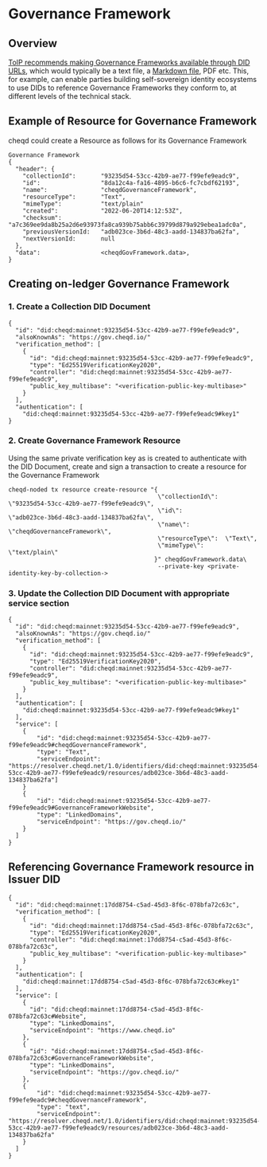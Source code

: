 # Governance Framework

## Overview

[ToIP recommends making Governance Frameworks available through DID URLs](https://wiki.trustoverip.org/pages/viewpage.action?pageId=71241), which would typically be a text file, a [Markdown file](https://en.wikipedia.org/wiki/Markdown), PDF etc. This, for example, can enable parties building self-sovereign identity ecosystems to use DIDs to reference Governance Frameworks they conform to, at different levels of the technical stack.

## Example of Resource for Governance Framework

cheqd could create a Resource as follows for its Governance Framework

```
Governance Framework
{
  "header": {
    "collectionId":       "93235d54-53cc-42b9-ae77-f99efe9eadc9",
    "id":                 "8da12c4a-fa16-4895-b6c6-fc7cbdf62193",
    "name":               "cheqdGovernanceFramework",
    "resourceType":       "Text",
    "mimeType":           "text/plain"
    "created":            "2022-06-20T14:12:53Z",
    "checksum":           "a7c369ee9da8b25a2d6e93973fa8ca939b75abb6c39799d879a929ebea1adc0a",
    "previousVersionId:   "adb023ce-3b6d-48c3-aadd-134837ba62fa",
    "nextVersionId:       null
  },
  "data":                 <cheqdGovFramework.data>,
}
```

## Creating on-ledger Governance Framework

### 1. Create a Collection DID Document&#x20;

```
{
  "id": "did:cheqd:mainnet:93235d54-53cc-42b9-ae77-f99efe9eadc9",
  "alsoKnownAs": "https://gov.cheqd.io/"
  "verification_method": [
    {
      "id": "did:cheqd:mainnet:93235d54-53cc-42b9-ae77-f99efe9eadc9",
      "type": "Ed25519VerificationKey2020",
      "controller": "did:cheqd:mainnet:93235d54-53cc-42b9-ae77-f99efe9eadc9",
      "public_key_multibase": "<verification-public-key-multibase>"
    }
  ],
  "authentication": [
    "did:cheqd:mainnet:93235d54-53cc-42b9-ae77-f99efe9eadc9#key1"
}
```

### 2. Create Governance Framework Resource

Using the same private verification key as is created to authenticate with the DID Document, create and sign a transaction to create a resource for the Governance Framework

```
cheqd-noded tx resource create-resource "{
                                          \"collectionId\":  \"93235d54-53cc-42b9-ae77-f99efe9eadc9\",
                                          \"id\":             \"adb023ce-3b6d-48c3-aadd-134837ba62fa\",
                                          \"name\":           \"cheqdGovernanceFramework\",
                                          \"resourceType\":  \"Text\",
                                          \"mimeType\":      \"text/plain\"
                                         }" cheqdGovFramework.data\
                                          --private-key <private-identity-key-by-collection->
```

### 3. Update the Collection DID Document with appropriate service section

```
{
  "id": "did:cheqd:mainnet:93235d54-53cc-42b9-ae77-f99efe9eadc9",
  "alsoKnownAs": "https://gov.cheqd.io/"
  "verification_method": [
    {
      "id": "did:cheqd:mainnet:93235d54-53cc-42b9-ae77-f99efe9eadc9",
      "type": "Ed25519VerificationKey2020",
      "controller": "did:cheqd:mainnet:93235d54-53cc-42b9-ae77-f99efe9eadc9",
      "public_key_multibase": "<verification-public-key-multibase>"
    }
  ],
  "authentication": [
    "did:cheqd:mainnet:93235d54-53cc-42b9-ae77-f99efe9eadc9#key1"
  ],
  "service": [
    {
        "id": "did:cheqd:mainnet:93235d54-53cc-42b9-ae77-f99efe9eadc9#cheqdGovernanceFramework",
        "type": "Text",
        "serviceEndpoint": "https://resolver.cheqd.net/1.0/identifiers/did:cheqd:mainnet:93235d54-53cc-42b9-ae77-f99efe9eadc9/resources/adb023ce-3b6d-48c3-aadd-134837ba62fa"]
    }
    {
        "id": "did:cheqd:mainnet:93235d54-53cc-42b9-ae77-f99efe9eadc9#GovernanceFrameworkWebsite",
        "type": "LinkedDomains",
        "serviceEndpoint": "https://gov.cheqd.io/"
    }
  ]
}
```

## Referencing Governance Framework resource in Issuer DID

```
{
  "id": "did:cheqd:mainnet:17dd8754-c5ad-45d3-8f6c-078bfa72c63c",
  "verification_method": [
    {
      "id": "did:cheqd:mainnet:17dd8754-c5ad-45d3-8f6c-078bfa72c63c",
      "type": "Ed25519VerificationKey2020",
      "controller": "did:cheqd:mainnet:17dd8754-c5ad-45d3-8f6c-078bfa72c63c",
      "public_key_multibase": "<verification-public-key-multibase>"
    }
  ],
  "authentication": [
    "did:cheqd:mainnet:17dd8754-c5ad-45d3-8f6c-078bfa72c63c#key1"
  ],
  "service": [
    {
      "id": "did:cheqd:mainnet:17dd8754-c5ad-45d3-8f6c-078bfa72c63c#Website",
      "type": "LinkedDomains",
      "serviceEndpoint": "https://www.cheqd.io"
    },
    {
      "id": "did:cheqd:mainnet:17dd8754-c5ad-45d3-8f6c-078bfa72c63c#GovernanceFrameworkWebsite",
      "type": "LinkedDomains",
      "serviceEndpoint": "https://gov.cheqd.io/"
    },
    {
        "id": "did:cheqd:mainnet:93235d54-53cc-42b9-ae77-f99efe9eadc9#cheqdGovernanceFramework",
        "type": "text",
        "serviceEndpoint": "https://resolver.cheqd.net/1.0/identifiers/did:cheqd:mainnet:93235d54-53cc-42b9-ae77-f99efe9eadc9/resources/adb023ce-3b6d-48c3-aadd-134837ba62fa"
    }
  ]
}
```

